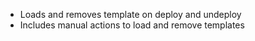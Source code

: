 
+ Loads and removes template on deploy and undeploy
+ Includes manual actions to load and remove templates
